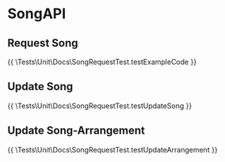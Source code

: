 # SongAPI

## Request Song

{{ \Tests\Unit\Docs\SongRequestTest.testExampleCode }}


## Update Song

{{ \Tests\Unit\Docs\SongRequestTest.testUpdateSong }}

## Update Song-Arrangement

{{ \Tests\Unit\Docs\SongRequestTest.testUpdateArrangement }}
